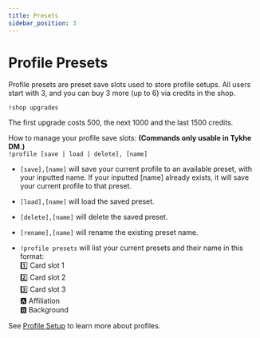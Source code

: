 ```yaml
---
title: Presets
sidebar_position: 3
---
```

# Profile Presets

Profile presets are preset save slots used to store profile setups.
All users start with 3, and you can buy 3 more (up to 6) via credits in the shop.

`!shop upgrades`

The first upgrade costs 500, the next 1000 and the last 1500 credits.

How to manage your profile save slots: **(Commands only usable in Tykhe DM.)**  
`!profile [save | load | delete], [name]`

- `[save],[name]` will save your current profile to an available preset, with your inputted name.
If your inputted [name] already exists, it will save your current profile to that preset.

- `[load],[name]` will load the saved preset.
- `[delete],[name]` will delete the saved preset.
- `[rename],[name]` will rename the existing preset name.

- `!profile presets` will list your current presets and their name in this format:  
1️⃣ Card slot 1  
2️⃣ Card slot 2  
3️⃣ Card slot 3  
🅰️ Affiliation  
🅱️ Background

See [Profile Setup](profile) to learn more about profiles.
